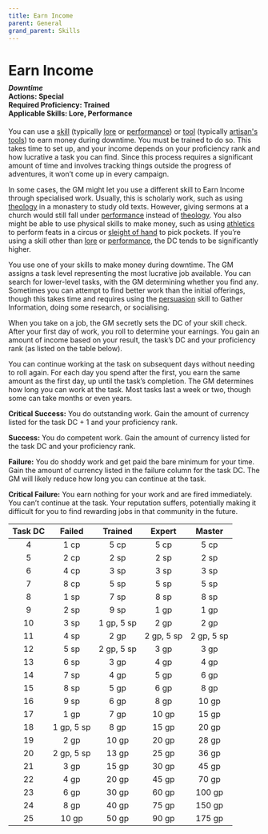```yaml
---
title: Earn Income
parent: General
grand_parent: Skills
---
```


# Earn Income

<div style="margin-top:-10px;"></div>

#### *Downtime*<br>**Actions:** Special<br>**Required Proficiency:** Trained<br>**Applicable Skills:** Lore, Performance
You can use a [skill](https://stormchaserroleplaying.com/stormchaserRPG/Skills/) (typically [lore](https://stormchaserroleplaying.com/stormchaserRPG/Skills/Lore/) or [performance](https://stormchaserroleplaying.com/stormchaserRPG/Skills/Performance/)) or [tool](https://stormchaserroleplaying.com/stormchaserRPG/Equipment/Tools/) (typically [artisan's tools](https://stormchaserroleplaying.com/stormchaserRPG/Equipment/Tools/Artisan/)) to earn money during downtime. You must be trained to do so. This takes time to set up, and your income depends on your proficiency rank and how lucrative a task you can find. Since this process requires a significant amount of time and involves tracking things outside the progress of adventures, it won’t come up in every campaign.

In some cases, the GM might let you use a different skill to Earn Income through specialised work. Usually, this is scholarly work, such as using [theology](https://stormchaserroleplaying.com/stormchaserRPG/Skills/Theology/) in a monastery to
study old texts. However, giving sermons at a church would still fall under [performance](https://stormchaserroleplaying.com/stormchaserRPG/Skills/Performance/) instead of [theology](https://stormchaserroleplaying.com/stormchaserRPG/Skills/Theology/). You also might be able to use physical skills to make money, such as using [athletics](https://stormchaserroleplaying.com/stormchaserRPG/Skills/Athletics/) to perform feats in a circus or [sleight of hand](https://stormchaserroleplaying.com/stormchaserRPG/Skills/SleightofHand/) to pick pockets. If you’re using a skill other than [lore](https://stormchaserroleplaying.com/stormchaserRPG/Skills/Lore/) or [performance](https://stormchaserroleplaying.com/stormchaserRPG/Skills/Performance/), the DC tends to be significantly higher.

You use one of your skills to make money during downtime. The GM assigns a task level representing the most lucrative job available. You can search for lower-level tasks, with the GM determining whether you find any. Sometimes you can attempt to find better work than the initial offerings, though this takes time and requires using the [persuasion](https://stormchaserroleplaying.com/stormchaserRPG/Skills/Persuasion/) skill to Gather Information, doing some research, or socialising.

When you take on a job, the GM secretly sets the DC of your skill check. After your first day of work, you roll to determine your earnings. You gain an amount of income based on your result, the task’s DC and your proficiency rank (as listed on the table below).

You can continue working at the task on subsequent days without needing to roll again. For each day you spend after the first, you earn the same amount as the first day, up until the task’s completion. The GM determines how long you can work at the task. Most tasks last a week or two, though some can take months or even years.

**Critical Success:** You do outstanding work. Gain the amount of currency listed for the task DC + 1 and your proficiency rank.

**Success:** You do competent work. Gain the amount of currency listed for the task DC and your proficiency rank.

**Failure:** You do shoddy work and get paid the bare minimum for your time. Gain the amount of currency listed in the failure column for the task DC. The GM will likely reduce how long you can continue at the task.

**Critical Failure:** You earn nothing for your work and are fired immediately. You can’t continue at the task. Your reputation suffers, potentially making it difficult for you to find rewarding jobs in that community in the future.

| Task DC | Failed | Trained | Expert | Master |
|:-------:|:------:|:-------:|:------:|:------:|
| 4 | 1 cp | 5 cp | 5 cp | 5 cp |
| 5 | 2 cp | 2 sp | 2 sp | 2 sp |
| 6 | 4 cp | 3 sp | 3 sp | 3 sp |
| 7 | 8 cp | 5 sp | 5 sp | 5 sp |
| 8 | 1 sp | 7 sp | 8 sp | 8 sp |
| 9 | 2 sp | 9 sp | 1 gp | 1 gp |
| 10 | 3 sp | 1 gp, 5 sp | 2 gp | 2 gp |
| 11 | 4 sp | 2 gp | 2 gp, 5 sp | 2 gp, 5 sp |
| 12 | 5 sp | 2 gp, 5 sp | 3 gp | 3 gp |
| 13 | 6 sp | 3 gp | 4 gp | 4 gp |
| 14 | 7 sp | 4 gp | 5 gp | 6 gp |
| 15 | 8 sp | 5 gp | 6 gp | 8 gp |
| 16 | 9 sp | 6 gp | 8 gp | 10 gp |
| 17 | 1 gp | 7 gp | 10 gp | 15 gp |
| 18 | 1 gp, 5 sp | 8 gp | 15 gp | 20 gp |
| 19 | 2 gp | 10 gp | 20 gp | 28 gp |
| 20 | 2 gp, 5 sp | 13 gp | 25 gp | 36 gp |
| 21 | 3 gp | 15 gp | 30 gp | 45 gp |
| 22 | 4 gp | 20 gp | 45 gp | 70 gp |
| 23 | 6 gp | 30 gp | 60 gp | 100 gp |
| 24 | 8 gp | 40 gp | 75 gp | 150 gp |
| 25 | 10 gp | 50 gp | 90 gp | 175 gp |
